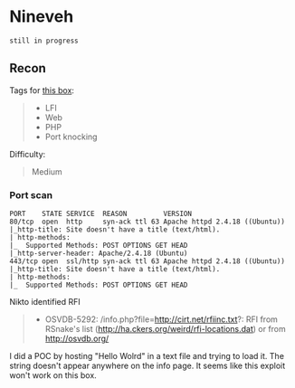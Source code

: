 # Nineveh

`still in progress`
## Recon

Tags for [this box](https://app.hackthebox.com/machines/54):  
> - LFI
> - Web 
> - PHP
> - Port knocking

Difficulty:
> Medium


### Port scan
```text
PORT    STATE SERVICE  REASON         VERSION
80/tcp  open  http     syn-ack ttl 63 Apache httpd 2.4.18 ((Ubuntu))
|_http-title: Site doesn't have a title (text/html).
| http-methods:
|_  Supported Methods: POST OPTIONS GET HEAD
|_http-server-header: Apache/2.4.18 (Ubuntu)
443/tcp open  ssl/http syn-ack ttl 63 Apache httpd 2.4.18 ((Ubuntu))
|_http-title: Site doesn't have a title (text/html).
| http-methods:
|_  Supported Methods: POST OPTIONS GET HEAD
```

Nikto identified RFI
> + OSVDB-5292: /info.php?file=http://cirt.net/rfiinc.txt?: RFI from RSnake's list (http://ha.ckers.org/weird/rfi-locations.dat) or from http://osvdb.org/

I did a POC by hosting "Hello Wolrd" in a text file and trying to load it. The string doesn't appear anywhere on the info page. It seems like this exploit won't work on this box.


